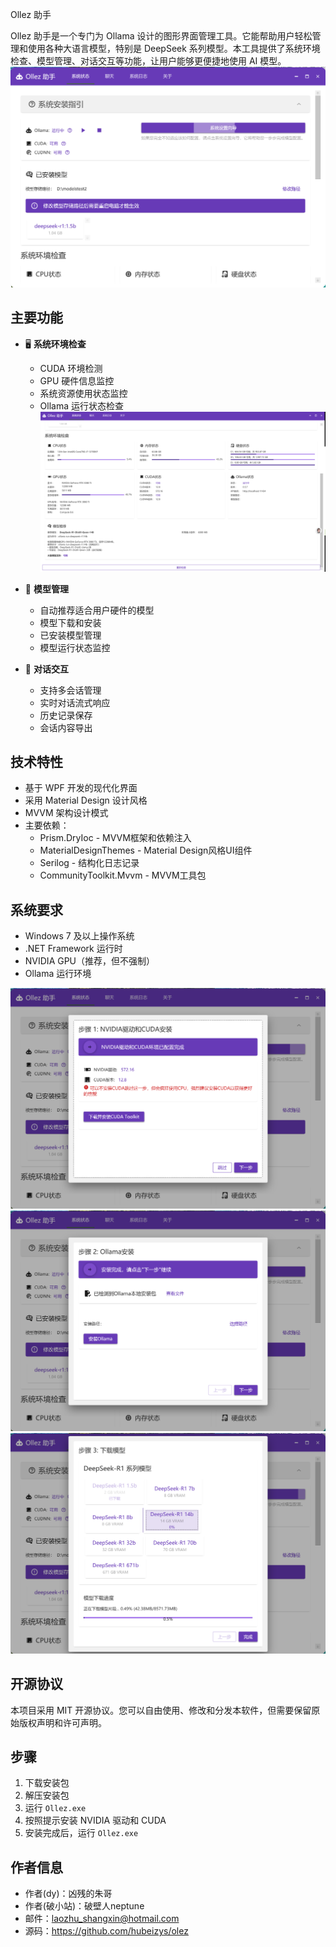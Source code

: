 Ollez 助手

Ollez 助手是一个专门为 Ollama 设计的图形界面管理工具。它能帮助用户轻松管理和使用各种大语言模型，特别是 DeepSeek 系列模型。本工具提供了系统环境检查、模型管理、对话交互等功能，让用户能够更便捷地使用 AI 模型。
![输入图片说明](images/d1.png)
## 主要功能

- 🖥️ **系统环境检查**
  - CUDA 环境检测
  - GPU 硬件信息监控
  - 系统资源使用状态监控
  - Ollama 运行状态检查
![输入图片说明](images/d5.png)
- 🤖 **模型管理**
  - 自动推荐适合用户硬件的模型
  - 模型下载和安装
  - 已安装模型管理
  - 模型运行状态监控

- 💬 **对话交互**
  - 支持多会话管理
  - 实时对话流式响应
  - 历史记录保存
  - 会话内容导出

## 技术特性

- 基于 WPF 开发的现代化界面
- 采用 Material Design 设计风格
- MVVM 架构设计模式
- 主要依赖：
  - Prism.DryIoc - MVVM框架和依赖注入
  - MaterialDesignThemes - Material Design风格UI组件
  - Serilog - 结构化日志记录
  - CommunityToolkit.Mvvm - MVVM工具包

## 系统要求

- Windows 7 及以上操作系统
- .NET Framework 运行时
- NVIDIA GPU（推荐，但不强制）
- Ollama 运行环境


![输入图片说明](images/d2.png)
![输入图片说明](images/d3.png)
![输入图片说明](images/d4.png)
## 开源协议

本项目采用 MIT 开源协议。您可以自由使用、修改和分发本软件，但需要保留原始版权声明和许可声明。

## 步骤

1. 下载安装包
2. 解压安装包
3. 运行 `Ollez.exe`
4. 按照提示安装 NVIDIA 驱动和 CUDA
5. 安装完成后，运行 `Ollez.exe`

## 作者信息

- 作者(dy)：凶残的朱哥
- 作者(破小站)：破壁人neptune
- 邮件：laozhu_shangxin@hotmail.com
- 源码：https://github.com/hubeizys/olez 
